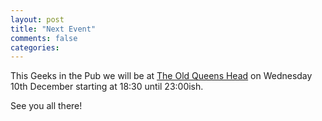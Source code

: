 ```yaml
---
layout: post
title: "Next Event"
comments: false
categories: 
---
```

This Geeks in the Pub we will be at [The Old Queens Head](http://www.theoldqueenshead.co.uk/) on Wednesday 10th December starting at 18:30 until 23:00ish.

See you all there!
